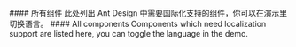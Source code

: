 <cn>
#### 所有组件
此处列出 Ant Design 中需要国际化支持的组件，你可以在演示里切换语言。
</cn>

<us>
#### All components
Components which need localization support are listed here, you can toggle the language in the demo.
</us>
